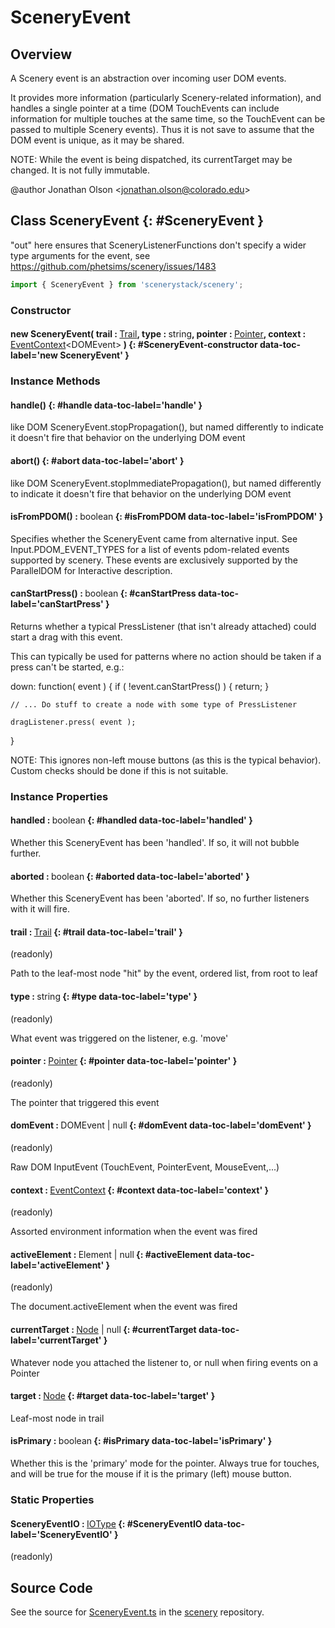 # SceneryEvent

## Overview

A Scenery event is an abstraction over incoming user DOM events.

It provides more information (particularly Scenery-related information), and handles a single pointer at a time
(DOM TouchEvents can include information for multiple touches at the same time, so the TouchEvent can be passed to
multiple Scenery events). Thus it is not save to assume that the DOM event is unique, as it may be shared.

NOTE: While the event is being dispatched, its currentTarget may be changed. It is not fully immutable.

@author Jonathan Olson &lt;jonathan.olson@colorado.edu&gt;

## Class SceneryEvent {: #SceneryEvent }


"out" here ensures that SceneryListenerFunctions don't specify a wider type arguments for the event, see  https://github.com/phetsims/scenery/issues/1483

```js
import { SceneryEvent } from 'scenerystack/scenery';
```
### Constructor

#### new SceneryEvent( trail : <span style="font-weight: 400;">[Trail](../scenery/Trail.md)</span>, type : <span style="font-weight: 400;"><span style="color: hsla(calc(var(--md-hue) + 180deg),80%,40%,1);">string</span></span>, pointer : <span style="font-weight: 400;">[Pointer](../scenery/Pointer.md)</span>, context : <span style="font-weight: 400;">[EventContext](../scenery/EventContext.md)&lt;DOMEvent&gt;</span> ) {: #SceneryEvent-constructor data-toc-label='new SceneryEvent' }

### Instance Methods

#### handle() {: #handle data-toc-label='handle' }

like DOM SceneryEvent.stopPropagation(), but named differently to indicate it doesn't fire that behavior on the underlying DOM event

#### abort() {: #abort data-toc-label='abort' }

like DOM SceneryEvent.stopImmediatePropagation(), but named differently to indicate it doesn't fire that behavior on the underlying DOM event

#### isFromPDOM() : <span style="font-weight: 400;"><span style="color: hsla(calc(var(--md-hue) + 180deg),80%,40%,1);">boolean</span></span> {: #isFromPDOM data-toc-label='isFromPDOM' }

Specifies whether the SceneryEvent came from alternative input. See Input.PDOM_EVENT_TYPES for a list of events
pdom-related events supported by scenery. These events are exclusively supported by the ParallelDOM for Interactive
description.

#### canStartPress() : <span style="font-weight: 400;"><span style="color: hsla(calc(var(--md-hue) + 180deg),80%,40%,1);">boolean</span></span> {: #canStartPress data-toc-label='canStartPress' }

Returns whether a typical PressListener (that isn't already attached) could start a drag with this event.

This can typically be used for patterns where no action should be taken if a press can't be started, e.g.:

  down: function( event ) {
    if ( !event.canStartPress() ) { return; }

    // ... Do stuff to create a node with some type of PressListener

    dragListener.press( event );
  }

NOTE: This ignores non-left mouse buttons (as this is the typical behavior). Custom checks should be done if this
      is not suitable.

### Instance Properties

#### handled : <span style="font-weight: 400;"><span style="color: hsla(calc(var(--md-hue) + 180deg),80%,40%,1);">boolean</span></span> {: #handled data-toc-label='handled' }

Whether this SceneryEvent has been 'handled'. If so, it will not bubble further.

#### aborted : <span style="font-weight: 400;"><span style="color: hsla(calc(var(--md-hue) + 180deg),80%,40%,1);">boolean</span></span> {: #aborted data-toc-label='aborted' }

Whether this SceneryEvent has been 'aborted'. If so, no further listeners with it will fire.

#### trail : <span style="font-weight: 400;">[Trail](../scenery/Trail.md)</span> {: #trail data-toc-label='trail' }

(readonly)

Path to the leaf-most node "hit" by the event, ordered list, from root to leaf

#### type : <span style="font-weight: 400;"><span style="color: hsla(calc(var(--md-hue) + 180deg),80%,40%,1);">string</span></span> {: #type data-toc-label='type' }

(readonly)

What event was triggered on the listener, e.g. 'move'

#### pointer : <span style="font-weight: 400;">[Pointer](../scenery/Pointer.md)</span> {: #pointer data-toc-label='pointer' }

(readonly)

The pointer that triggered this event

#### domEvent : <span style="font-weight: 400;">DOMEvent | <span style="color: hsla(calc(var(--md-hue) + 180deg),80%,40%,1);">null</span></span> {: #domEvent data-toc-label='domEvent' }

(readonly)

Raw DOM InputEvent (TouchEvent, PointerEvent, MouseEvent,...)

#### context : <span style="font-weight: 400;">[EventContext](../scenery/EventContext.md)</span> {: #context data-toc-label='context' }

(readonly)

Assorted environment information when the event was fired

#### activeElement : <span style="font-weight: 400;">Element | <span style="color: hsla(calc(var(--md-hue) + 180deg),80%,40%,1);">null</span></span> {: #activeElement data-toc-label='activeElement' }

(readonly)

The document.activeElement when the event was fired

#### currentTarget : <span style="font-weight: 400;">[Node](../scenery/Node.md) | <span style="color: hsla(calc(var(--md-hue) + 180deg),80%,40%,1);">null</span></span> {: #currentTarget data-toc-label='currentTarget' }

Whatever node you attached the listener to, or null when firing events on a Pointer

#### target : <span style="font-weight: 400;">[Node](../scenery/Node.md)</span> {: #target data-toc-label='target' }

Leaf-most node in trail

#### isPrimary : <span style="font-weight: 400;"><span style="color: hsla(calc(var(--md-hue) + 180deg),80%,40%,1);">boolean</span></span> {: #isPrimary data-toc-label='isPrimary' }

Whether this is the 'primary' mode for the pointer. Always true for touches, and will be true
for the mouse if it is the primary (left) mouse button.

### Static Properties

#### SceneryEventIO : <span style="font-weight: 400;">[IOType](../tandem/IOType.md)</span> {: #SceneryEventIO data-toc-label='SceneryEventIO' }

(readonly)



## Source Code

See the source for [SceneryEvent.ts](https://github.com/phetsims/scenery/blob/main/js/input/SceneryEvent.ts) in the [scenery](https://github.com/phetsims/scenery) repository.
